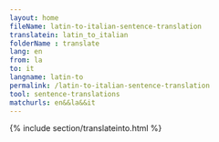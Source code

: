 ```yaml
---
layout: home
fileName: latin-to-italian-sentence-translation
translatein: latin_to_italian
folderName : translate
lang: en
from: la
to: it
langname: latin-to
permalink: /latin-to-italian-sentence-translation
tool: sentence-translations
matchurls: en&&la&&it
---
```

{% include section/translateinto.html %}
